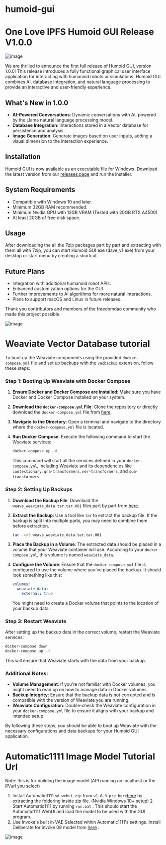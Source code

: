 # humoid-gui


# One Love IPFS Humoid GUI Release V1.0.0

![image](https://github.com/graylan0/humoid-gui/assets/34530588/7fd5a62d-02a5-4d0e-b33f-edb04d923f55)





We are thrilled to announce the first full release of Humoid GUI, version 1.0.0! This release introduces a fully functional graphical user interface application for interacting with humanoid robots or simulations. Humoid GUI combines AI, database integration, and natural language processing to provide an interactive and user-friendly experience.

## What's New in 1.0.0

- **AI-Powered Conversations**: Dynamic conversations with AI, powered by the Llama natural language processing model.
- **Database Integration**: Interactions stored in a Vector database for persistence and analysis.
- **Image Generation**: Generate images based on user inputs, adding a visual dimension to the interaction experience.


## Installation

Humoid GUI is now available as an executable file for Windows. Download the latest version from our [releases page](https://github.com/graylan0/humoid-gui/releases) and run the installer.

## System Requirements

- Compatible with Windows 10 and later.
- Minimum 32GB RAM recommended.
- Minimum Nvidia GPU with 12GB VRAM (Tested with 20GB RTX A4500)
- At least 20GB of free disk space.

## Usage

After downloading the all the 7zip packages part by part and extracting with them all with 7zip, you can start Humoid GUI exe (dave_v1.exe) from your desktop or start menu by creating a shortcut.


## Future Plans

- Integration with additional humanoid robot APIs.
- Enhanced customization options for the GUI.
- Further improvements to AI algorithms for more natural interactions.
- Plans to support macOS and Linux in future releases.



Thank you contributors and members of the freedomdao community who made this project possible.




![image](https://github.com/graylan0/humoid-gui/assets/34530588/b9644ccf-13f0-4600-bfad-b9a45ba5017c)




# Weaviate Vector Database tutorial



To boot up the Weaviate components using the provided `docker-compose.yml` file and set up backups with the `vecbackup` extension, follow these steps:

### Step 1: Booting Up Weaviate with Docker Compose

1. **Ensure Docker and Docker Compose are Installed**: Make sure you have Docker and Docker Compose installed on your system.

2. **Download the `docker-compose.yml` File**: Clone the repository or directly download the `docker-compose.yml` file from [here](https://github.com/graylan0/humoid-gui/blob/main/docker-compose.yml).

3. **Navigate to the Directory**: Open a terminal and navigate to the directory where the `docker-compose.yml` file is located.

4. **Run Docker Compose**: Execute the following command to start the Weaviate services:

   ```bash
   docker-compose up -d
   ```

   This command will start all the services defined in your `docker-compose.yml`, including Weaviate and its dependencies like `contextionary`, `qna-transformers`, `ner-transformers`, and `sum-transformers`.

### Step 2: Setting Up Backups

1. **Download the Backup File**: Download the `weave_weaviate_data.tar.tar.001` files part by part from [here](https://github.com/graylan0/ModeZion/blob/main/vecbackup/weave_weaviate_data.tar.tar.001).

2. **Extract the Backup**: Use a tool like `tar` to extract the backup file. If the backup is split into multiple parts, you may need to combine them before extraction.

   ```bash
   tar -xvf weave_weaviate_data.tar.tar.001
   ```

3. **Place the Backup in a Volume**: The extracted data should be placed in a volume that your Weaviate container will use. According to your `docker-compose.yml`, this volume is named `weaviate_data`.

4. **Configure the Volume**: Ensure that the `docker-compose.yml` file is configured to use the volume where you've placed the backup. It should look something like this:

   ```yaml
   volumes:
     weaviate_data:
       external: true
   ```

   You might need to create a Docker volume that points to the location of your backup data.

### Step 3: Restart Weaviate

After setting up the backup data in the correct volume, restart the Weaviate services:

```bash
docker-compose down
docker-compose up -d
```

This will ensure that Weaviate starts with the data from your backup.

### Additional Notes:

- **Volume Management**: If you're not familiar with Docker volumes, you might need to read up on how to manage data in Docker volumes.
- **Backup Integrity**: Ensure that the backup data is not corrupted and is compatible with the version of Weaviate you are running.
- **Weaviate Configuration**: Double-check the Weaviate configuration in your `docker-compose.yml` file to ensure it aligns with your backup and intended setup.

By following these steps, you should be able to boot up Weaviate with the necessary configurations and data backups for your Humoid GUI application.


# Automatic1111 Image Model Tutorial Url 


Note: this is for building the image model (API running on localhost or the IP/url you select)
1. Install Automatic1111  `sd.webui.zip` from `v1.0.0-pre here`[here](https://github.com/AUTOMATIC1111/stable-diffusion-webui/releases/tag/v1.0.0-pre) by extracting the foldering inside zip file. (Nvidia Windows 10+ setup)
2 Start Automatic1111 by running `run.bat` . This should start the Automatic1111 WebUI and load the model to be used with the GUI program.
3. Use Invoke's built in VAE Selected within Automatic1111's settings. Install Deliberate for invoke 08 model from [here](https://civitai.com/models/5585/deliberate-for-invoke) .


![image](https://github.com/graylan0/ModeZion/assets/34530588/3d0c4be9-61ca-4936-9216-11b6916ee98a)


